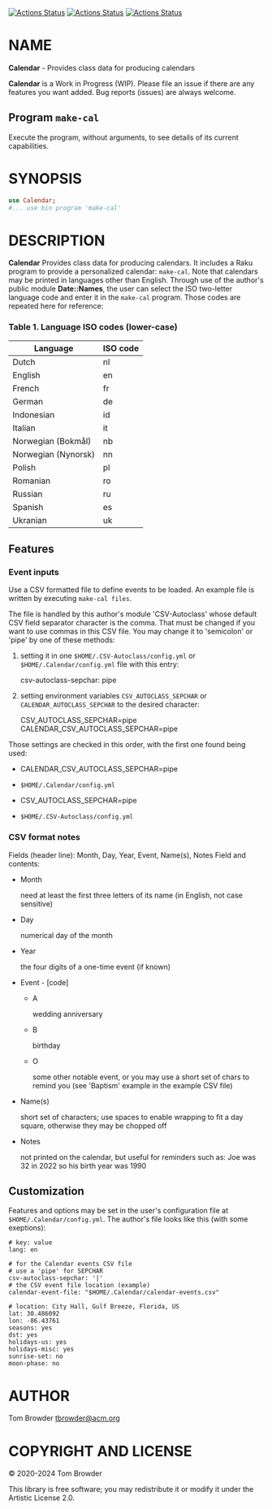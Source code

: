 [![Actions Status](https://github.com/tbrowder/Calendar/actions/workflows/linux-perl.yml/badge.svg)](https://github.com/tbrowder/Calendar/actions) [![Actions Status](https://github.com/tbrowder/Calendar/actions/workflows/macos.yml/badge.svg)](https://github.com/tbrowder/Calendar/actions) [![Actions Status](https://github.com/tbrowder/Calendar/actions/workflows/windows.yml/badge.svg)](https://github.com/tbrowder/Calendar/actions)

NAME
====

**Calendar** - Provides class data for producing calendars

**Calendar** is a Work in Progress (WIP). Please file an issue if there are any features you want added. Bug reports (issues) are always welcome.

Program `make-cal`
------------------

Execute the program, without arguments, to see details of its current capabilities.

SYNOPSIS
========

```raku
use Calendar;
#... use bin program 'make-cal'
```

DESCRIPTION
===========

**Calendar** Provides class data for producing calendars. It includes a Raku program to provide a personalized calendar: `make-cal`. Note that calendars may be printed in languages other than English. Through use of the author's public module **Date::Names**, the user can select the ISO two-letter language code and enter it in the `make-cal` program. Those codes are repeated here for reference:

### Table 1. Language ISO codes (lower-case)

<table class="pod-table">
<thead><tr>
<th>Language</th> <th>ISO code</th>
</tr></thead>
<tbody>
<tr> <td>Dutch</td> <td>nl</td> </tr> <tr> <td>English</td> <td>en</td> </tr> <tr> <td>French</td> <td>fr</td> </tr> <tr> <td>German</td> <td>de</td> </tr> <tr> <td>Indonesian</td> <td>id</td> </tr> <tr> <td>Italian</td> <td>it</td> </tr> <tr> <td>Norwegian (Bokmål)</td> <td>nb</td> </tr> <tr> <td>Norwegian (Nynorsk)</td> <td>nn</td> </tr> <tr> <td>Polish</td> <td>pl</td> </tr> <tr> <td>Romanian</td> <td>ro</td> </tr> <tr> <td>Russian</td> <td>ru</td> </tr> <tr> <td>Spanish</td> <td>es</td> </tr> <tr> <td>Ukranian</td> <td>uk</td> </tr>
</tbody>
</table>

Features
--------

### Event inputs

Use a CSV formatted file to define events to be loaded. An example file is written by executing `make-cal files`.

The file is handled by this author's module 'CSV-Autoclass' whose default CSV field separator character is the comma. That must be changed if you want to use commas in this CSV file. You may change it to 'semicolon' or 'pipe' by one of these methods:

1. setting it in one `$HOME/.CSV-Autoclass/config.yml` or `$HOME/.Calendar/config.yml` file with this entry:

    csv-autoclass-sepchar: pipe

2. setting environment variables `CSV_AUTOCLASS_SEPCHAR` or `CALENDAR_AUTOCLASS_SEPCHAR` to the desired character:

    CSV_AUTOCLASS_SEPCHAR=pipe
    CALENDAR_CSV_AUTOCLASS_SEPCHAR=pipe

Those settings are checked in this order, with the first one found being used:

  * CALENDAR_CSV_AUTOCLASS_SEPCHAR=pipe

  * `$HOME/.Calendar/config.yml`

  * CSV_AUTOCLASS_SEPCHAR=pipe

  * `$HOME/.CSV-Autoclass/config.yml`

### CSV format notes

Fields (header line): Month, Day, Year, Event, Name(s), Notes Field and contents:

  * Month

    need at least the first three letters of its name (in English, not case sensitive)

  * Day

    numerical day of the month

  * Year

    the four digits of a one-time event (if known)

  * Event - [code]

      * A

        wedding anniversary

      * B

        birthday

      * O

        some other notable event, or you may use a short set of chars to remind you (see 'Baptism' example in the example CSV file)

  * Name(s)

    short set of characters; use spaces to enable wrapping to fit a day square, otherwise they may be chopped off

  * Notes

    not printed on the calendar, but useful for reminders such as: Joe was 32 in 2022 so his birth year was 1990

Customization
-------------

Features and options may be set in the user's configuration file at `$HOME/.Calendar/config.yml`. The author's file looks like this (with some exeptions):

    # key: value
    lang: en

    # for the Calendar events CSV file
    # use a 'pipe' for SEPCHAR
    csv-autoclass-sepchar: '|'
    # the CSV event file location (example)
    calendar-event-file: "$HOME/.Calendar/calendar-events.csv"

    # location: City Hall, Gulf Breeze, Florida, US
    lat: 30.486092
    lon: -86.43761
    seasons: yes
    dst: yes
    holidays-us: yes
    holidays-misc: yes
    sunrise-set: no
    moon-phase: no

AUTHOR
======

Tom Browder <tbrowder@acm.org>

COPYRIGHT AND LICENSE
=====================

© 2020-2024 Tom Browder

This library is free software; you may redistribute it or modify it under the Artistic License 2.0.

